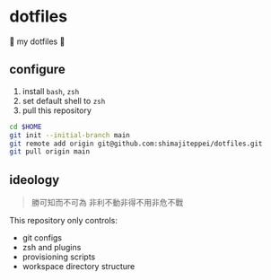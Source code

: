 # dotfiles

💠 my dotfiles 💠

## configure

1. install `bash`, `zsh`
2. set default shell to `zsh`
3. pull this repository

```sh
cd $HOME
git init --initial-branch main
git remote add origin git@github.com:shimajiteppei/dotfiles.git
git pull origin main
```

## ideology

> 勝可知而不可為
> 非利不動非得不用非危不戰

This repository only controls:

- git configs
- zsh and plugins
- provisioning scripts
- workspace directory structure
